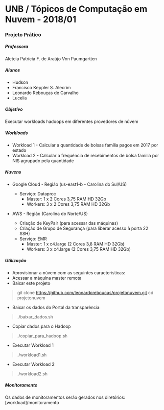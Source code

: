 # UNB / Tópicos de Computação em Nuvem - 2018/01
### Projeto Prático

##### Professora 
Aleteia Patricia F. de Araújo Von Paumgartten

##### Alunos
- Hudson
- Francisco Keppler S. Alecrim
- Leonardo Rebouças de Carvalho
- Lucelia

##### Objetivo
Executar workloads hadoops em diferentes provedores de núvem

##### Workloads
- Workload 1 - Calcular a quantidade de bolsas família pagos em 2017 por estado
- Workload 2 - Calcular a frequência de recebimentos de bolsa familia por NIS agrupado pela quantidade

##### Nuvens
- Google Cloud - Região (us-east1-b - Carolina do Sul/US)
  - Serviço: Dataproc  
    - Master: 1 x 2 Cores 3,75 RAM HD 32Gb
    - Workers: 3 x 2 Cores 3,75 RAM HD 32Gb
  
- AWS - Região (Carolina do Norte/US)
  - Criação de KeyPair (para acessar das máquinas)
  - Criação de Grupo de Segurança (para liberar acesso à porta 22 SSH)
  - Serviço: EMR
    - Master: 1 x c4.large (2 Cores 3,8 RAM HD 32Gb)
    - Workers: 3 x c4.large (2 Cores 3,75 RAM HD 32Gb)
 
##### Utilização
- Aprovisionar a núvem com as seguintes características:
- Acessar a máquina master remota
- Baixar este projeto
> git clone https://github.com/leonardoreboucas/projetonuvem.git
> cd projetonuvem

- Baixar os dados do Portal da transparência
> ./baixar_dados.sh

- Copiar dados para o Hadoop
> ./copiar_para_hadoop.sh

- Executar Workload 1
> ./workload1.sh

- Executar Workload 2
> ./workload2.sh

##### Monitoramento
Os dados de monitoramentos serão gerados nos diretórios: [workload]/monitoramento
